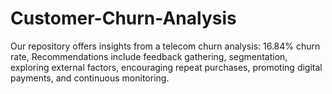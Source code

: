 # Customer-Churn-Analysis
Our repository offers insights from a telecom churn analysis: 16.84% churn rate,  Recommendations include feedback gathering, segmentation, exploring external factors, encouraging repeat purchases, promoting digital payments, and continuous monitoring.
